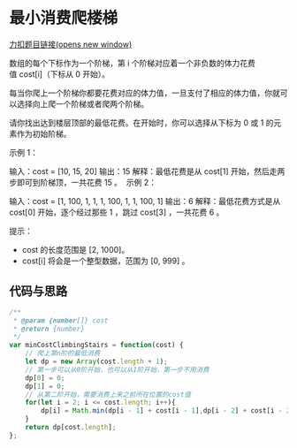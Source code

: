 # 最小消费爬楼梯

[力扣题目链接(opens new window)](https://leetcode.cn/problems/min-cost-climbing-stairs/)

数组的每个下标作为一个阶梯，第 i 个阶梯对应着一个非负数的体力花费值 cost[i]（下标从 0 开始）。

每当你爬上一个阶梯你都要花费对应的体力值，一旦支付了相应的体力值，你就可以选择向上爬一个阶梯或者爬两个阶梯。

请你找出达到楼层顶部的最低花费。在开始时，你可以选择从下标为 0 或 1 的元素作为初始阶梯。

示例 1：

输入：cost = [10, 15, 20] 输出：15 解释：最低花费是从 cost[1] 开始，然后走两步即可到阶梯顶，一共花费 15 。  示例 2：

输入：cost = [1, 100, 1, 1, 1, 100, 1, 1, 100, 1] 输出：6 解释：最低花费方式是从 cost[0] 开始，逐个经过那些 1 ，跳过 cost[3] ，一共花费 6 。

提示：

-   cost 的长度范围是 [2, 1000]。
-   cost[i] 将会是一个整型数据，范围为 [0, 999] 。

## 代码与思路

```js
/**
 * @param {number[]} cost
 * @return {number}
 */
var minCostClimbingStairs = function(cost) {
    // 爬上第n阶的最低消费
    let dp = new Array(cost.length + 1);
    // 第一步可以从0阶开始，也可以从1阶开始，第一步不用消费
    dp[0] = 0;
    dp[1] = 0;
    // 从第二阶开始，需要消费上来之前所在位置的cost值
    for(let i = 2; i <= cost.length; i++){
        dp[i] = Math.min(dp[i - 1] + cost[i - 1],dp[i - 2] + cost[i - 2]);
    }
    return dp[cost.length];
};
```